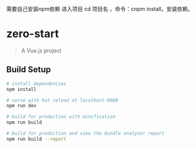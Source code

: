 需要自己安装npm依赖
进入项目 cd 项目名 ，命令：cnpm install，安装依赖。


# zero-start

> A Vue.js project

## Build Setup

``` bash
# install dependencies
npm install

# serve with hot reload at localhost:8080
npm run dev

# build for production with minification
npm run build

# build for production and view the bundle analyzer report
npm run build --report
```
